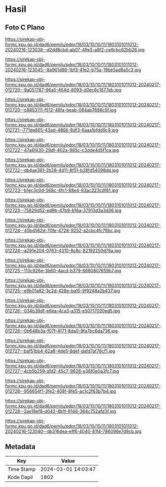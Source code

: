 # Hasil

## Foto C Plano

https://sirekap-obj-formc.kpu.go.id/dad6/pemilu/pdpr/18/03/10/10/11/1803101011012-20240216-123038--d2dd8cbd-ab07-49e5-a8f2-ce6cbc62bb26.jpg

https://sirekap-obj-formc.kpu.go.id/dad6/pemilu/pdpr/18/03/10/10/11/1803101011012-20240216-123045--8a961d86-1bf3-41e2-b75a-19be5ad8a5c3.jpg

https://sirekap-obj-formc.kpu.go.id/dad6/pemilu/pdpr/18/03/10/10/11/1803101011012-20240217-012720--9a051787-96a5-464d-8093-d0ec6c1677eb.jpg

https://sirekap-obj-formc.kpu.go.id/dad6/pemilu/pdpr/18/03/10/10/11/1803101011012-20240217-012720--c8853111-f512-48fa-beab-084ab7886c5f.jpg

https://sirekap-obj-formc.kpu.go.id/dad6/pemilu/pdpr/18/03/10/10/11/1803101011012-20240217-012721--771de865-43ad-4866-8df3-6aaa1bfdd9c9.jpg

https://sirekap-obj-formc.kpu.go.id/dad6/pemilu/pdpr/18/03/10/10/11/1803101011012-20240217-012722--47a6f430-29df-402a-965c-c3dde4d5f1ca.jpg

https://sirekap-obj-formc.kpu.go.id/dad6/pemilu/pdpr/18/03/10/10/11/1803101011012-20240217-012722--db4ae381-2b28-4d11-8f51-b28fd54098dd.jpg

https://sirekap-obj-formc.kpu.go.id/dad6/pemilu/pdpr/18/03/10/10/11/1803101011012-20240217-012723--b1ec3c0d-568c-4fc1-88e4-83ac223cdf61.jpg

https://sirekap-obj-formc.kpu.go.id/dad6/pemilu/pdpr/18/03/10/10/11/1803101011012-20240217-012723--75829d52-ed9b-47b9-b16a-37913d3a3d36.jpg

https://sirekap-obj-formc.kpu.go.id/dad6/pemilu/pdpr/18/03/10/10/11/1803101011012-20240217-012724--45bd562d-70fe-4728-9252-a2cbc4fc78bc.jpg

https://sirekap-obj-formc.kpu.go.id/dad6/pemilu/pdpr/18/03/10/10/11/1803101011012-20240217-012724--a291e204-0763-4310-8c8c-82192250d78a.jpg

https://sirekap-obj-formc.kpu.go.id/dad6/pemilu/pdpr/18/03/10/10/11/1803101011012-20240217-012725--113c926e-3b60-4acd-b379-6680807659b7.jpg

https://sirekap-obj-formc.kpu.go.id/dad6/pemilu/pdpr/18/03/10/10/11/1803101011012-20240217-012725--e9b01a82-3c2d-428e-ba15-9f9248a2b437.jpg

https://sirekap-obj-formc.kpu.go.id/dad6/pemilu/pdpr/18/03/10/10/11/1803101011012-20240217-012726--034b39df-e6ea-4ca3-a315-e50717020ed5.jpg

https://sirekap-obj-formc.kpu.go.id/dad6/pemilu/pdpr/18/03/10/10/11/1803101011012-20240217-012726--0b648b3a-f07f-4f71-8da0-9fa7bc6da736.jpg

https://sirekap-obj-formc.kpu.go.id/dad6/pemilu/pdpr/18/03/10/10/11/1803101011012-20240217-012727--baf51bb4-62a8-4de5-8def-dafd7af76cf1.jpg

https://sirekap-obj-formc.kpu.go.id/dad6/pemilu/pdpr/18/03/10/10/11/1803101011012-20240217-012727--4cb5b259-afd2-45c7-9628-e36f0e0a3fc7.jpg

https://sirekap-obj-formc.kpu.go.id/dad6/pemilu/pdpr/18/03/10/10/11/1803101011012-20240217-012728--956654f1-3fe2-408f-8fe5-ac1c2f63b7b4.jpg

https://sirekap-obj-formc.kpu.go.id/dad6/pemilu/pdpr/18/03/10/10/11/1803101011012-20240217-012728--2ae18ef8-d042-4b1f-9146-364c752afd3f.jpg

https://sirekap-obj-formc.kpu.go.id/dad6/pemilu/pdpr/18/03/10/10/11/1803101011012-20240216-123040--db316dea-eff6-4040-81f4-786096e7d9cb.jpg


## Metadata

| Key        | Value               |
| ---------- | ------------------- |
| Time Stamp | 2024-03-01 14:03:47 |
| Kode Dapil | 1802                |




